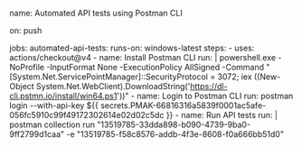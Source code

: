 name: Automated API tests using Postman CLI

on: push

jobs:
  automated-api-tests:
    runs-on: windows-latest
    steps:
      - uses: actions/checkout@v4
      - name: Install Postman CLI
        run: |
          powershell.exe -NoProfile -InputFormat None -ExecutionPolicy AllSigned -Command "[System.Net.ServicePointManager]::SecurityProtocol = 3072; iex ((New-Object System.Net.WebClient).DownloadString('https://dl-cli.pstmn.io/install/win64.ps1'))"
      - name: Login to Postman CLI
        run: postman login --with-api-key ${{ secrets.PMAK-66816316a5839f0001ac5afe-056fc5910c99f49172302614e02d02c5dc }}
      - name: Run API tests
        run: |
          postman collection run "13519785-33dda898-b090-4739-9ba0-9ff2799d1caa" -e "13519785-f58c8576-addb-4f3e-8608-f0a666bb51d0"
